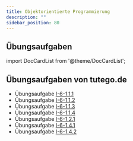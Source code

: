 ```yaml
---
title: Objektorientierte Programmierung
description: ""
sidebar_position: 80
---
```


## Übungsaufgaben
import DocCardList from '@theme/DocCardList';

<DocCardList />

## Übungsaufgaben von tutego.de
- Übungsaufgabe [I-6-1.1.1](https://tutego.de/javabuch/aufgaben/oop_classes.html#_radio_mit_objektvariablen_und_ein_hauptprogramm_deklarieren)
- Übungsaufgabe [I-6-1.1.2](https://tutego.de/javabuch/aufgaben/oop_classes.html#_methoden_eines_radios_implementieren)
- Übungsaufgabe [I-6-1.1.3](https://tutego.de/javabuch/aufgaben/oop_classes.html#_private_parts_objektvariablen_privat_machen)
- Übungsaufgabe [I-6-1.1.4](https://tutego.de/javabuch/aufgaben/oop_classes.html#_setter_und_getter_anlegen)
- Übungsaufgabe [I-6-1.2.1](https://tutego.de/javabuch/aufgaben/oop_classes.html#_sendernamen_in_frequenzen_konvertieren)
- Übungsaufgabe [I-6-1.4.1](https://tutego.de/javabuch/aufgaben/oop_classes.html#_anlegevarianten_radio_konstruktoren_schreiben)
- Übungsaufgabe [I-6-1.4.2](https://tutego.de/javabuch/aufgaben/oop_classes.html#_copy_konstruktor_implementieren)
